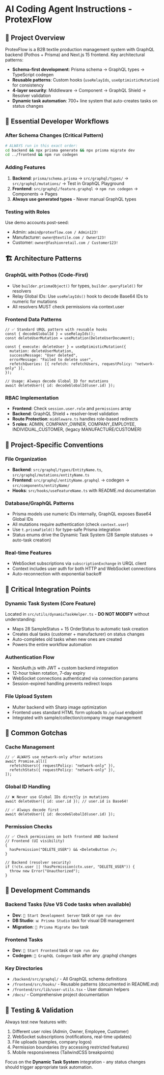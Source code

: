 # AI Coding Agent Instructions - ProtexFlow

## 🎯 Project Overview

ProtexFlow is a B2B textile production management system with GraphQL backend (Pothos + Prisma) and Next.js 15 frontend. Key architectural patterns:

- **Schema-first development**: Prisma schema → GraphQL types → TypeScript codegen
- **Reusable patterns**: Custom hooks (`useRelayIds`, `useOptimisticMutation`) for consistency
- **4-layer security**: Middleware → Component → GraphQL Shield → Resolver validation
- **Dynamic task automation**: 700+ line system that auto-creates tasks on status changes

## 🔧 Essential Developer Workflows

### After Schema Changes (Critical Pattern)

```bash
# ALWAYS run in this exact order:
cd backend && npx prisma generate && npx prisma migrate dev
cd ../frontend && npm run codegen
```

### Adding Features

1. **Backend**: `prisma/schema.prisma` → `src/graphql/types/` → `src/graphql/mutations/` → Test in GraphQL Playground
2. **Frontend**: `src/graphql/feature.graphql` → `npm run codegen` → Components → Pages
3. **Always use generated types** - Never manual GraphQL types

### Testing with Roles

Use demo accounts post-seed:

- Admin: `admin@protexflow.com / Admin123!`
- Manufacturer: `owner@textile.com / Owner123!`
- Customer: `owner@fashionretail.com / Customer123!`

## 🏗️ Architecture Patterns

### GraphQL with Pothos (Code-First)

- Use `builder.prismaObject()` for types, `builder.queryField()` for resolvers
- Relay Global IDs: Use `useRelayIds()` hook to decode Base64 IDs to numeric for mutations
- All resolvers MUST check permissions via context.user

### Frontend Data Patterns

```tsx
// ✅ Standard URQL pattern with reusable hooks
const { decodeGlobalId } = useRelayIds();
const deleteUserMutation = useMutation(DeleteUserDocument);

const { execute: deleteUser } = useOptimisticMutation({
  mutation: deleteUserMutation,
  successMessage: "User deleted",
  errorMessage: "Failed to delete user",
  refetchQueries: [{ refetch: refetchUsers, requestPolicy: "network-only" }],
});

// Usage: Always decode Global ID for mutations
await deleteUser({ id: decodeGlobalId(user.id) });
```

### RBAC Implementation

- **Frontend**: Check `session.user.role` and `permissions` array
- **Backend**: GraphQL Shield + resolver-level validation
- **Route Protection**: `middleware.ts` handles role-based redirects
- **5 roles**: ADMIN, COMPANY_OWNER, COMPANY_EMPLOYEE, INDIVIDUAL_CUSTOMER, (legacy MANUFACTURE/CUSTOMER)

## 🎯 Project-Specific Conventions

### File Organization

- **Backend**: `src/graphql/types/EntityName.ts`, `src/graphql/mutations/entityName.ts`
- **Frontend**: `src/graphql/entityName.graphql` → codegen → `src/components/entityName/`
- **Hooks**: `src/hooks/useFeatureName.ts` with README.md documentation

### Database/GraphQL Patterns

- Prisma models use numeric IDs internally, GraphQL exposes Base64 Global IDs
- All mutations require authentication (check `context.user`)
- Use `t.prismaField()` for type-safe Prisma integration
- Status enums drive the Dynamic Task System (28 Sample statuses → auto-task creation)

### Real-time Features

- WebSocket subscriptions via `subscriptionExchange` in URQL client
- Context includes user auth for both HTTP and WebSocket connections
- Auto-reconnection with exponential backoff

## 🔄 Critical Integration Points

### Dynamic Task System (Core Feature)

Located in `src/utils/dynamicTaskHelper.ts` - **DO NOT MODIFY** without understanding:

- Maps 28 SampleStatus + 15 OrderStatus to automatic task creation
- Creates dual tasks (customer + manufacturer) on status changes
- Auto-completes old tasks when new ones are created
- Powers the entire workflow automation

### Authentication Flow

- NextAuth.js with JWT + custom backend integration
- 12-hour token rotation, 7-day expiry
- WebSocket connections authenticated via connection params
- Session-expired handling prevents redirect loops

### File Upload System

- Multer backend with Sharp image optimization
- Frontend uses standard HTML form uploads to `/upload` endpoint
- Integrated with sample/collection/company image management

## 🚨 Common Gotchas

### Cache Management

```tsx
// ✅ ALWAYS use network-only after mutations
await Promise.all([
  refetchUsers({ requestPolicy: "network-only" }),
  refetchStats({ requestPolicy: "network-only" }),
]);
```

### Global ID Handling

```tsx
// ❌ Never use Global IDs directly in mutations
await deleteUser({ id: user.id }); // user.id is Base64!

// ✅ Always decode first
await deleteUser({ id: decodeGlobalId(user.id) });
```

### Permission Checks

```tsx
// ✅ Check permissions on both frontend AND backend
// Frontend (UI visibility)
{
  hasPermission("DELETE_USER") && <DeleteButton />;
}

// Backend (resolver security)
if (!ctx.user || !hasPermission(ctx.user, "DELETE_USER")) {
  throw new Error("Unauthorized");
}
```

## 📱 Development Commands

### Backend Tasks (Use VS Code tasks when available)

- **Dev**: `🚀 Start Development Server` task or `npm run dev`
- **DB Studio**: `📊 Prisma Studio` task for visual DB management
- **Migration**: `🔄 Prisma Migrate Dev` task

### Frontend Tasks

- **Dev**: `🚀 Start Frontend` task or `npm run dev`
- **Codegen**: `🎨 GraphQL Codegen` task after any .graphql changes

### Key Directories

- `/backend/src/graphql/` - All GraphQL schema definitions
- `/frontend/src/hooks/` - Reusable patterns (documented in README.md)
- `/frontend/src/lib/user-utils.tsx` - User domain helpers
- `/docs/` - Comprehensive project documentation

## 🎯 Testing & Validation

Always test new features with:

1. Different user roles (Admin, Owner, Employee, Customer)
2. WebSocket subscriptions (notifications, real-time updates)
3. File uploads (samples, company logos)
4. Permission boundaries (try accessing restricted features)
5. Mobile responsiveness (TailwindCSS breakpoints)

Focus on the **Dynamic Task System** integration - any status changes should trigger appropriate task automation.

